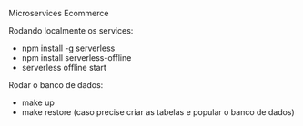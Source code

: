 Microservices Ecommerce

Rodando localmente os services:

- npm install -g serverless
- npm install serverless-offline
- serverless offline start

Rodar o banco de dados:

- make up
- make restore (caso precise criar as tabelas e popular o banco de dados)